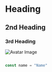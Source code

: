 # Heading
## 2nd Heading
### 3rd Heading

![Avatar Image](https://w7.pngwing.com/pngs/340/946/png-transparent-avatar-user-computer-icons-software-developer-avatar-child-face-heroes-thumbnail.png)

```javascript

const name = "Name"
```
